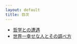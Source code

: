 ```yaml
---
layout: default
title: 目次
---
```


+ [哲学との遭遇](articles/encounter-with-philosophy.html)
+ [世界一幸せな人とその調べ方](articles/the-happiest-person.html)
